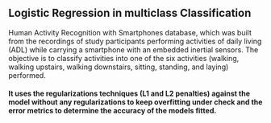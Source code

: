  ## Logistic Regression in multiclass Classification
 
 Human Activity Recognition with Smartphones database, which was built from the recordings of study participants performing activities of daily living (ADL) while carrying a smartphone with an embedded inertial sensors. 
 The objective is to classify activities into one of the six activities (walking, walking upstairs, walking downstairs, sitting, standing, and laying) performed.
 
 #### It uses the regularizations techniques (L1 and L2 penalties) against the model without any regularizations to keep overfitting under check and the error metrics to determine the accuracy of the models fitted.
